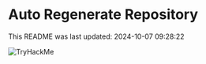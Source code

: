 # Auto Regenerate Repository

This README was last updated: 2024-10-07 09:28:22

 ![TryHackMe](https://tryhackme.com/badge/533634)